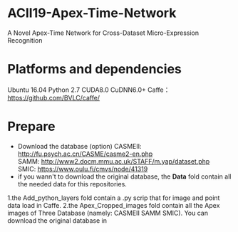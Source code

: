 # ACII19-Apex-Time-Network
A Novel Apex-Time Network for Cross-Dataset Micro-Expression Recognition

# Platforms and dependencies
Ubuntu 16.04   Python 2.7    CUDA8.0    CuDNN6.0+
Caffe：https://github.com/BVLC/caffe/

# Prepare
* Download the database (option)
  CASMEII: http://fu.psych.ac.cn/CASME/casme2-en.php  
  SAMM: http://www2.docm.mmu.ac.uk/STAFF/m.yap/dataset.php  
  SMIC: https://www.oulu.fi/cmvs/node/41319  
* if you wann't to download the original database, the **Data** fold contain all the needed data for this repositories.  

1.the Add_python_layers fold contain a .py scrip that for image and point data load in Caffe.
2.the Apex_Cropped_images fold contain all the Apex images of Three Database (namely: CASMEII SAMM SMIC). You can download the original database in  
